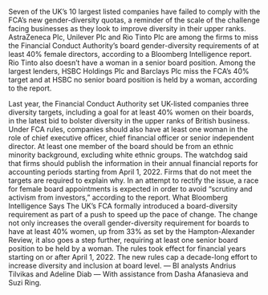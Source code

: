 Seven of the UK’s 10 largest listed companies have failed to comply with the FCA’s new gender-diversity quotas, a reminder of the scale of the challenge facing businesses as they look to improve diversity in their upper ranks.
AstraZeneca Plc, Unilever Plc and Rio Tinto Plc are among the firms to miss the Financial Conduct Authority’s board gender-diversity requirements of at least 40% female directors, according to a Bloomberg Intelligence report. Rio Tinto also doesn’t have a woman in a senior board position.
Among the largest lenders, HSBC Holdings Plc and Barclays Plc miss the FCA’s 40% target and at HSBC no senior board position is held by a woman, according to the report.

Last year, the Financial Conduct Authority set UK-listed companies three diversity targets, including a goal for at least 40% women on their boards, in the latest bid to bolster diversity in the upper ranks of British business.
Under FCA rules, companies should also have at least one woman in the role of chief executive officer, chief financial officer or senior independent director. At least one member of the board should be from an ethnic minority background, excluding white ethnic groups.
The watchdog said that firms should publish the information in their annual financial reports for accounting periods starting from April 1, 2022. Firms that do not meet the targets are required to explain why.
In an attempt to rectify the issue, a race for female board appointments is expected in order to avoid “scrutiny and activism from investors,” according to the report.
What Bloomberg Intelligence Says
The UK’s FCA formally introduced a board-diversity requirement as part of a push to speed up the pace of change. The change not only increases the overall gender-diversity requirement for boards to have at least 40% women, up from 33% as set by the Hampton-Alexander Review, it also goes a step further, requiring at least one senior board position to be held by a woman. The rules took effect for financial years starting on or after April 1, 2022.
The new rules cap a decade-long effort to increase diversity and inclusion at board level.
— BI analysts Andrius Tilvikas and Adeline Diab
— With assistance from Dasha Afanasieva and Suzi Ring.